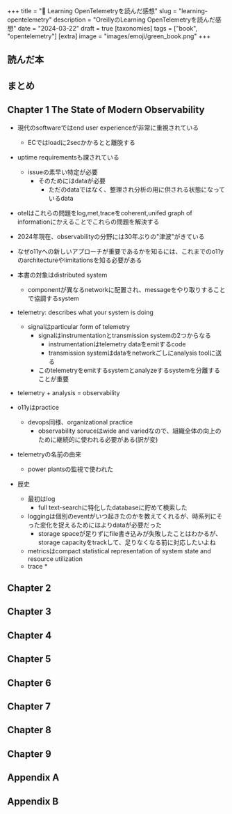 +++
title = "📗 Learning OpenTelemetryを読んだ感想"
slug = "learning-opentelemetry"
description = "OreillyのLearning OpenTelemetryを読んだ感想"
date = "2024-03-22"
draft = true
[taxonomies]
tags = ["book", "opentelemetry"]
[extra]
image = "images/emoji/green_book.png"
+++


## 読んだ本

## まとめ

## Chapter 1 The State of Modern Observability

* 現代のsoftwareではend user experienceが非常に重視されている
  * ECではloadに2secかかるとと離脱する
* uptime requirementsも課されている
  * issueの素早い特定が必要
    * そのためにはdataが必要
      * ただのdataではなく、整理され分析の用に供される状態になっているdata

* otelはこれらの問題をlog,met,traceをcoherent,unifed graph of informationにかえることでこれらの問題を解決する

* 2024年現在、observabilityの分野には30年ぶりの"津波"がきている
* なぜo11yへの新しいアプローチが重要であるかを知るには、これまでのo11yのarchitectureやlimitationsを知る必要がある

* 本書の対象はdistributed system
  * componentが異なるnetworkに配置され、messageをやり取りすることで協調するsystem

* telemetry: describes what your system is doing
  * signalはparticular form of telemetry
    * signalはinstrumentationとtransmission systemの2つからなる
      * instrumentationはtelemetry dataをemitするcode
      * transmission systemはdataをnetworkごしにanalysis toolに送る
    * このtelemetryをemitするsystemとanalyzeするsystemを分離することが重要
* telemetry + analysis = observability

* o11yはpractice
  * devops同様、organizational practice
    * observability soruceはwide and variedなので、組織全体の向上のために継続的に使われる必要がある(訳が変)

* telemetryの名前の由来
  * power plantsの監視で使われた

* 歴史
  * 最初はlog
    * full text-searchに特化したdatabaseに貯めて検索した
  * loggingは個別のeventがいつ起きたのかを教えてくれるが、時系列にそった変化を捉えるためにはよりdataが必要だった
    * storage spaceが足りずにfile書き込みが失敗したことはわかるが、storage capacityをtrackして、足りなくなる前に対応したいよね
  * metricsはcompact statistical representation of system state and resource utilization
  * trace
    * 

## Chapter 2
## Chapter 3
## Chapter 4
## Chapter 5
## Chapter 6
## Chapter 7
## Chapter 8
## Chapter 9
## Appendix A
## Appendix B
